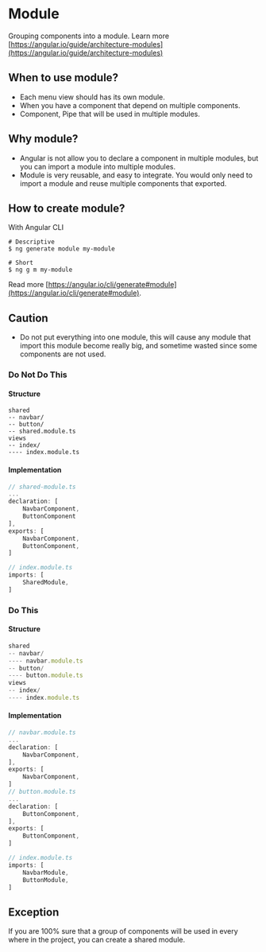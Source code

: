# Module

Grouping components into a module. Learn more [https://angular.io/guide/architecture-modules](https://angular.io/guide/architecture-modules)

## When to use module?

- Each menu view should has its own module.
- When you have a component that depend on multiple components.
- Component, Pipe that will be used in multiple modules.

## Why module?

- Angular is not allow you to declare a component in multiple modules, but you can import a module into multiple modules.
- Module is very reusable, and easy to integrate. You would only need to import a module and reuse multiple components that exported.

## How to create module?

With Angular CLI

```shell script
# Descriptive
$ ng generate module my-module

# Short
$ ng g m my-module
```

Read more [https://angular.io/cli/generate#module](https://angular.io/cli/generate#module).

## Caution

- Do not put everything into one module, this will cause any module that import this module become really big, and sometime wasted since some components are not used.

### Do Not Do This

#### Structure

```text
shared
-- navbar/
-- button/
-- shared.module.ts
views
-- index/
---- index.module.ts
```

#### Implementation

```typescript
// shared-module.ts
...
declaration: [
    NavbarComponent,
    ButtonComponent
],
exports: [
    NavbarComponent,
    ButtonComponent,
]

// index.module.ts
imports: [
    SharedModule,
]
```

### Do This

#### Structure

```typescript
shared
-- navbar/
---- navbar.module.ts
-- button/
---- button.module.ts
views
-- index/
---- index.module.ts
```

#### Implementation

```typescript
// navbar.module.ts
...
declaration: [
    NavbarComponent,
],
exports: [
    NavbarComponent,
]
// button.module.ts
...
declaration: [
    ButtonComponent,
],
exports: [
    ButtonComponent,
]

// index.module.ts
imports: [
    NavbarModule,
    ButtonModule,
]
```

## Exception

If you are 100% sure that a group of components will be used in every where in
the project, you can create a shared module.

